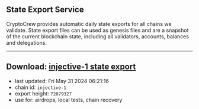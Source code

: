 ## State Export Service
CryptoCrew provides automatic daily state exports for all chains we validate. State export files can be used as genesis files and are a snapshot of the current blockchain state, including all validators, accounts, balances and delegations.

---
**Download: [injective-1 state export](https://dl-eu2.ccvalidators.com/SERVICE/injective/injective-1_export_72079327.json)**
---

- last updated: Fri May 31 2024 06:21:16
- chain id: `injective-1`
- export height: `72079327`
- use for: airdrops, local tests, chain recovery
